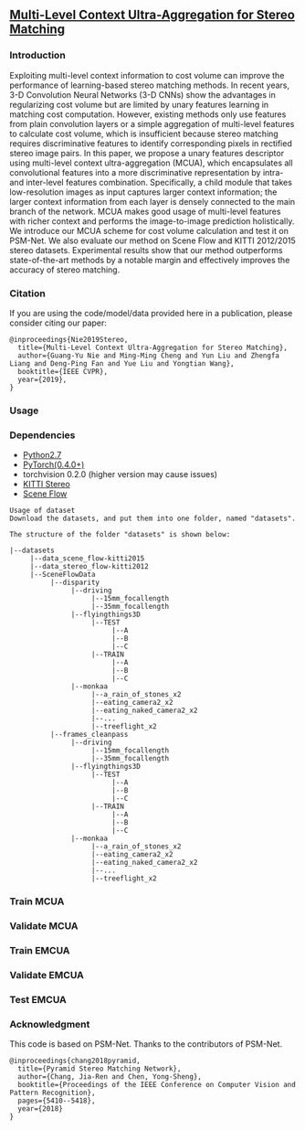 ## [Multi-Level Context Ultra-Aggregation for Stereo Matching](https://mmcheng.net/mcua/)

### Introduction

Exploiting multi-level context information to cost volume can improve the performance of learning-based stereo matching methods. 
In recent years, 3-D Convolution Neural Networks (3-D CNNs) show the advantages in regularizing cost volume
but are limited by unary features learning in matching cost computation. 
However, existing methods only use features from plain convolution layers or a simple aggregation 
of multi-level features to calculate cost volume, 
which is insufficient because stereo matching requires discriminative features 
to identify corresponding pixels in rectified stereo image pairs. 
In this paper, we propose a unary features descriptor using multi-level context ultra-aggregation (MCUA), 
which encapsulates all convolutional features into a more discriminative representation 
by intra- and inter-level features combination. 
Specifically, a child module that takes low-resolution images as input captures larger context information; 
the larger context information from each layer is densely connected to the main branch of the network. 
MCUA makes good usage of multi-level features with richer context and performs the image-to-image prediction holistically. 
We introduce our MCUA scheme for cost volume calculation and test it on PSM-Net. 
We also evaluate our method on Scene Flow and KITTI 2012/2015 stereo datasets. 
Experimental results show that our method outperforms state-of-the-art methods 
by a notable margin and effectively improves the accuracy of stereo matching.

### Citation

If you are using the code/model/data provided here in a publication, please consider citing our paper:
```
@inproceedings{Nie2019Stereo,
  title={Multi-Level Context Ultra-Aggregation for Stereo Matching},
  author={Guang-Yu Nie and Ming-Ming Cheng and Yun Liu and Zhengfa Liang and Deng-Ping Fan and Yue Liu and Yongtian Wang},
  booktitle={IEEE CVPR},
  year={2019},
}
```

### Usage

### Dependencies

- [Python2.7](https://www.python.org/downloads/)
- [PyTorch(0.4.0+)](http://pytorch.org)
- torchvision 0.2.0 (higher version may cause issues)
- [KITTI Stereo](http://www.cvlibs.net/datasets/kitti/eval_stereo.php)
- [Scene Flow](https://lmb.informatik.uni-freiburg.de/resources/datasets/SceneFlowDatasets.en.html)

```
Usage of dataset
Download the datasets, and put them into one folder, named "datasets".

The structure of the folder "datasets" is shown below:

|--datasets
     |--data_scene_flow-kitti2015
     |--data_stereo_flow-kitti2012
     |--SceneFlowData
          |--disparity
               |--driving
                    |--15mm_focallength
                    |--35mm_focallength
               |--flyingthings3D
                    |--TEST
                         |--A
                         |--B
                         |--C
                    |--TRAIN
                         |--A
                         |--B
                         |--C
               |--monkaa
                    |--a_rain_of_stones_x2
                    |--eating_camera2_x2
                    |--eating_naked_camera2_x2
                    |--...
                    |--treeflight_x2
          |--frames_cleanpass
               |--driving
                    |--15mm_focallength
                    |--35mm_focallength
               |--flyingthings3D
                    |--TEST
                         |--A
                         |--B
                         |--C
                    |--TRAIN
                         |--A
                         |--B
                         |--C
               |--monkaa
                    |--a_rain_of_stones_x2
                    |--eating_camera2_x2
                    |--eating_naked_camera2_x2
                    |--...
                    |--treeflight_x2
```

### Train MCUA

### Validate MCUA

### Train EMCUA

### Validate EMCUA

### Test EMCUA


### Acknowledgment

This code is based on PSM-Net. Thanks to the contributors of PSM-Net.
```
@inproceedings{chang2018pyramid,
  title={Pyramid Stereo Matching Network},
  author={Chang, Jia-Ren and Chen, Yong-Sheng},
  booktitle={Proceedings of the IEEE Conference on Computer Vision and Pattern Recognition},
  pages={5410--5418},
  year={2018}
}
```
